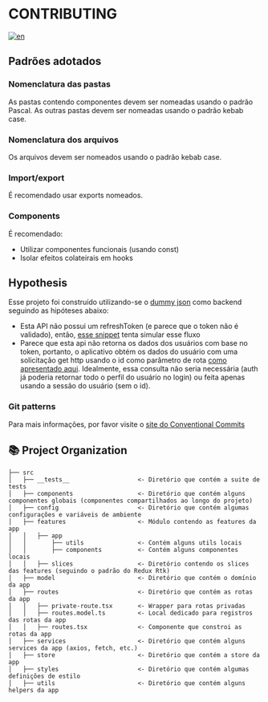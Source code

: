# CONTRIBUTING

[![en](https://img.shields.io/badge/lang-en-red.svg)](https://github.com/harrisonhenri/auth-app/CONTRIBUTING.md)

## Padrões adotados

### Nomenclatura das pastas

As pastas contendo componentes devem ser nomeadas usando o padrão Pascal. As outras pastas devem ser nomeadas usando o padrão kebab case.

### Nomenclatura dos arquivos

Os arquivos devem ser nomeados usando o padrão kebab case.

### Import/export

É recomendado usar exports nomeados.

### Components

É recomendado:

- Utilizar componentes funcionais (usando const)
- Isolar efeitos colateirais em hooks

## Hypothesis

Esse projeto foi construído utilizando-se o [dummy json](https://dummyjson.com/) como backend seguindo as hipóteses abaixo:

- Esta API não possui um refreshToken (e parece que o token não é validado), então, [esse snippet](https://github.com/harrisonhenri/auth-app/blob/master/src/services/http/axios.ts#L39) tenta simular esse fluxo
- Parece que esta api não retorna os dados dos usuários com base no token, portanto, o aplicativo obtém os dados do usuário com uma solicitação get http usando o id como parâmetro de rota [como apresentado aqui](https://github.com/harrisonhenri/auth-app/blob/master/src/features/slices/user-info/user-info.api.ts#L8). Idealmente, essa consulta não seria necessária (auth já poderia retornar todo o perfil do usuário no login) ou feita apenas usando a sessão do usuário (sem o id).

### Git patterns

Para mais informações, por favor visite o [site do Conventional Commits](https://www.conventionalcommits.org/en/v1.0.0/)

## 📚 Project Organization

```
├── src
│   ├── __tests__                   <- Diretório que contém a suite de tests
│   ├── components                  <- Diretório que contém alguns componentes globais (componentes compartilhados ao longo do projeto)
│   ├── config                      <- Diretório que contém algumas configurações e variáveis de ambiente
│   ├── features                    <- Módulo contendo as features da app
│   │   ├── app
│   │       ├── utils               <- Contém alguns utils locais
│   │       ├── components          <- Contém alguns componentes locais
│   │   ├── slices                  <- Diretório contendo os slices das features (seguindo o padrão do Redux Rtk)
│   ├── model                       <- Diretório que contém o domínio da app
│   ├── routes                      <- Diretório que contém as rotas da app
│   │   ├── private-route.tsx       <- Wrapper para rotas privadas
│   │   ├── routes.model.ts         <- Local dedicado para registros das rotas da app
│   │   ├── routes.tsx              <- Componente que constroi as rotas da app
│   ├── services                    <- Diretório que contém alguns services da app (axios, fetch, etc.)
│   ├── store                       <- Diretório que contém a store da app
│   ├── styles                      <- Diretório que contém algumas definições de estilo
│   ├── utils                       <- Diretório que contém alguns helpers da app


```
